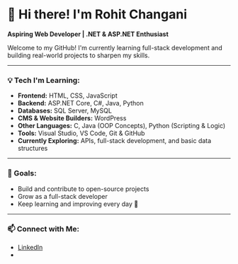 # 👋 Hi there! I'm Rohit Changani
**Aspiring Web Developer | .NET & ASP.NET Enthusiast**

Welcome to my GitHub! I'm currently learning full-stack development and building real-world projects to sharpen my skills.

---

### 💡 Tech I'm Learning:
- **Frontend:** HTML, CSS, JavaScript  
- **Backend:** ASP.NET Core, C#, Java, Python  
- **Databases:** SQL Server, MySQL
- **CMS & Website Builders:** WordPress 
- **Other Languages:** C, Java (OOP Concepts), Python (Scripting & Logic)  
- **Tools:** Visual Studio, VS Code, Git & GitHub  
- **Currently Exploring:** APIs, full-stack development, and basic data structures

---

### 🎯 Goals:
- Build and contribute to open-source projects  
- Grow as a full-stack developer  
- Keep learning and improving every day 🚀

---

### 📫 Connect with Me:
- [LinkedIn](https://www.linkedin.com/in/rohit-changani/)
- 
